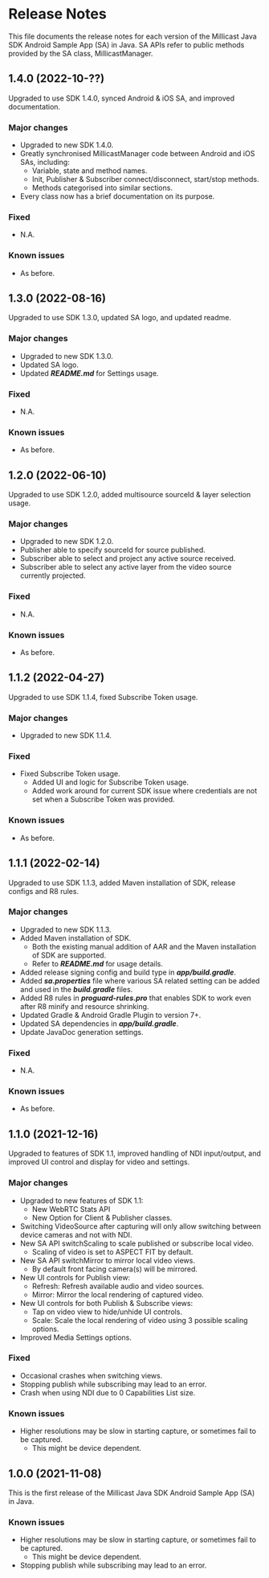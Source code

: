 # Release Notes
This file documents the release notes for each version of the Millicast Java SDK Android Sample App (SA) in Java.
SA APIs refer to public methods provided by the SA class, MillicastManager.

## 1.4.0 (2022-10-??)
Upgraded to use SDK 1.4.0, synced Android & iOS SA, and improved documentation.
### Major changes
- Upgraded to new SDK 1.4.0.
- Greatly synchronised MillicastManager code between Android and iOS SAs, including:
  - Variable, state and method names.
  - Init, Publisher & Subscriber connect/disconnect, start/stop methods.
  - Methods categorised into similar sections.
- Every class now has a brief documentation on its purpose.
### Fixed
- N.A.
### Known issues
- As before.

## 1.3.0 (2022-08-16)
Upgraded to use SDK 1.3.0, updated SA logo, and updated readme.
### Major changes
- Upgraded to new SDK 1.3.0.
- Updated SA logo.
- Updated ***README.md*** for Settings usage.
### Fixed
- N.A.
### Known issues
- As before.

## 1.2.0 (2022-06-10)
Upgraded to use SDK 1.2.0, added multisource sourceId & layer selection usage.
### Major changes
- Upgraded to new SDK 1.2.0.
- Publisher able to specify sourceId for source published.
- Subscriber able to select and project any active source received.
- Subscriber able to select any active layer from the video source currently projected.
### Fixed
- N.A.
### Known issues
- As before.

## 1.1.2 (2022-04-27)
Upgraded to use SDK 1.1.4, fixed Subscribe Token usage.
### Major changes
- Upgraded to new SDK 1.1.4.
### Fixed
- Fixed Subscribe Token usage.
  - Added UI and logic for Subscribe Token usage.
  - Added work around for current SDK issue where credentials are not set when a Subscribe Token was provided.
### Known issues
- As before.

## 1.1.1 (2022-02-14)
Upgraded to use SDK 1.1.3, added Maven installation of SDK, release configs and R8 rules.
### Major changes
- Upgraded to new SDK 1.1.3.
- Added Maven installation of SDK.
  - Both the existing manual addition of AAR and the Maven installation of SDK are supported.
  - Refer to ***README.md*** for usage details.
- Added release signing config and build type in ***app/build.gradle***.
- Added ***sa.properties*** file where various SA related setting can be added and used in the ***build.gradle*** files.
- Added R8 rules in ***proguard-rules.pro*** that enables SDK to work even after R8 minify and resource shrinking.
- Updated Gradle & Android Gradle Plugin to version 7+.
- Updated SA dependencies in ***app/build.gradle***.
- Update JavaDoc generation settings.
### Fixed
- N.A.
### Known issues
- As before.

## 1.1.0 (2021-12-16)
Upgraded to features of SDK 1.1, improved handling of NDI input/output, and improved UI control and display for video and settings.
### Major changes
- Upgraded to new features of SDK 1.1:
  - New WebRTC Stats API
  - New Option for Client & Publisher classes.
- Switching VideoSource after capturing will only allow switching between device cameras and not with NDI.
- New SA API switchScaling to scale published or subscribe local video.
  - Scaling of video is set to ASPECT FIT by default.
- New SA API switchMirror to mirror local video views.
  - By default front facing camera(s) will be mirrored.
- New UI controls for Publish view:
  - Refresh: Refresh available audio and video sources.
  - Mirror: Mirror the local rendering of captured video.
- New UI controls for both Publish & Subscribe views:
  - Tap on video view to hide/unhide UI controls.
  - Scale: Scale the local rendering of video using 3 possible scaling options.
- Improved Media Settings options.
### Fixed
- Occasional crashes when switching views.
- Stopping publish while subscribing may lead to an error.
- Crash when using NDI due to 0 Capabilities List size.
### Known issues
- Higher resolutions may be slow in starting capture, or sometimes fail to be captured.
  - This might be device dependent.

## 1.0.0 (2021-11-08)
This is the first release of the Millicast Java SDK Android Sample App (SA) in Java.
### Known issues
- Higher resolutions may be slow in starting capture, or sometimes fail to be captured.
  - This might be device dependent.
- Stopping publish while subscribing may lead to an error.